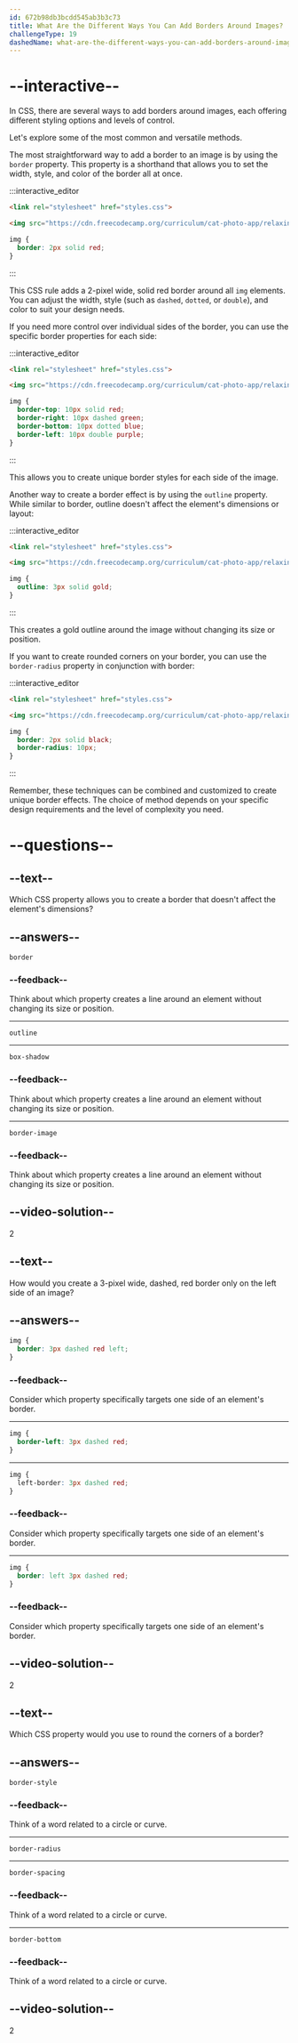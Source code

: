 ```yaml
---
id: 672b98db3bcdd545ab3b3c73
title: What Are the Different Ways You Can Add Borders Around Images?
challengeType: 19
dashedName: what-are-the-different-ways-you-can-add-borders-around-images
---
```


# --interactive--

In CSS, there are several ways to add borders around images, each offering different styling options and levels of control.

Let's explore some of the most common and versatile methods.

The most straightforward way to add a border to an image is by using the `border` property. This property is a shorthand that allows you to set the width, style, and color of the border all at once.

:::interactive_editor

```html
<link rel="stylesheet" href="styles.css">

<img src="https://cdn.freecodecamp.org/curriculum/cat-photo-app/relaxing-cat.jpg" alt="A cute cat lying on its back.">
```

```css
img {
  border: 2px solid red;
}
```

:::

This CSS rule adds a 2-pixel wide, solid red border around all `img` elements. You can adjust the width, style (such as `dashed`, `dotted`, or `double`), and color to suit your design needs.

If you need more control over individual sides of the border, you can use the specific border properties for each side:

:::interactive_editor

```html
<link rel="stylesheet" href="styles.css">

<img src="https://cdn.freecodecamp.org/curriculum/cat-photo-app/relaxing-cat.jpg" alt="A cute cat lying on its back.">
```

```css
img {
  border-top: 10px solid red;
  border-right: 10px dashed green;
  border-bottom: 10px dotted blue;
  border-left: 10px double purple;
}
```

:::

This allows you to create unique border styles for each side of the image.

Another way to create a border effect is by using the `outline` property. While similar to border, outline doesn't affect the element's dimensions or layout:

:::interactive_editor

```html
<link rel="stylesheet" href="styles.css">

<img src="https://cdn.freecodecamp.org/curriculum/cat-photo-app/relaxing-cat.jpg" alt="A cute cate lying on its back.">
```

```css
img {
  outline: 3px solid gold;
}
```

:::

This creates a gold outline around the image without changing its size or position.

If you want to create rounded corners on your border, you can use the `border-radius` property in conjunction with border:

:::interactive_editor

```html
<link rel="stylesheet" href="styles.css">

<img src="https://cdn.freecodecamp.org/curriculum/cat-photo-app/relaxing-cat.jpg" alt="A cute cate lying on its back.">
```

```css
img {
  border: 2px solid black;
  border-radius: 10px;
}
```

:::

Remember, these techniques can be combined and customized to create unique border effects. The choice of method depends on your specific design requirements and the level of complexity you need.

# --questions--

## --text--

Which CSS property allows you to create a border that doesn't affect the element's dimensions?

## --answers--

`border`

### --feedback--

Think about which property creates a line around an element without changing its size or position.

---

`outline`

---

`box-shadow`

### --feedback--

Think about which property creates a line around an element without changing its size or position.

---

`border-image`

### --feedback--

Think about which property creates a line around an element without changing its size or position.

## --video-solution--

2

## --text--

How would you create a 3-pixel wide, dashed, red border only on the left side of an image?

## --answers--

```css
img {
  border: 3px dashed red left;
}
```

### --feedback--

Consider which property specifically targets one side of an element's border.

---

```css
img {
  border-left: 3px dashed red;
}
```

---

```css
img {
  left-border: 3px dashed red;
}
```

### --feedback--

Consider which property specifically targets one side of an element's border.

---

```css
img {
  border: left 3px dashed red;
}
```

### --feedback--

Consider which property specifically targets one side of an element's border.

## --video-solution--

2

## --text--

Which CSS property would you use to round the corners of a border?

## --answers--

`border-style`

### --feedback--

Think of a word related to a circle or curve.

---

`border-radius`

---

`border-spacing`

### --feedback--

Think of a word related to a circle or curve.

---

`border-bottom`

### --feedback--

Think of a word related to a circle or curve.

## --video-solution--

2
